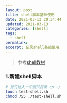 ```yaml
---
layout: post
title: shell脚本基础使用
date: 2021-03-13 20:34:44
updated: 2021-03-13
categories: [shell]
tags:
  - shell
permalink:
excerpt: 记录shell基础使用
---
```

> 参考[shell教材](https://www.runoob.com/linux/linux-shell.html)
### 1.新建shell脚本
```bash
# 首先进入一个测试目录 cp ~/
touch test-shell.sh
chmod 755 ./test-shell.sh
```